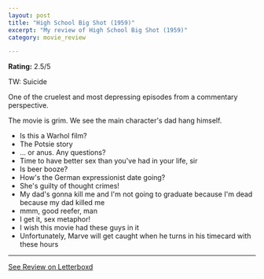 ```yaml
---
layout: post
title: "High School Big Shot (1959)"
excerpt: "My review of High School Big Shot (1959)"
category: movie_review

---
```


**Rating:** 2.5/5

TW: Suicide

One of the cruelest and most depressing episodes from a commentary perspective.

The movie is grim. We see the main character's dad hang himself.

* Is this a Warhol film?
* The Potsie story
* ... or anus. Any questions?
* Time to have better sex than you've had in your life, sir
* Is beer booze?
* How's the German expressionist date going?
* She's guilty of thought crimes!
* My dad's gonna kill me and I'm not going to graduate because I'm dead because my dad killed me
* mmm, good reefer, man
* I get it, sex metaphor!
* I wish this movie had these guys in it
* Unfortunately, Marve will get caught when he turns in his timecard with these hours

<hr>

[See Review on Letterboxd](https://boxd.it/5uZofL)
